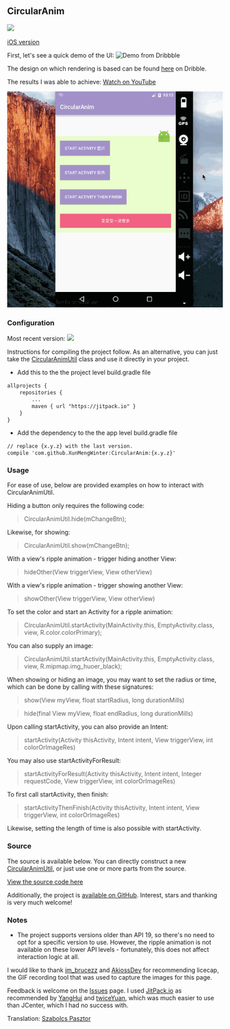 ## CircularAnim
[![](https://jitpack.io/v/XunMengWinter/CircularAnim.svg)](https://jitpack.io/#XunMengWinter/CircularAnim)

[iOS version](https://github.com/entotsu/TKSubmitTransition)

First, let's see a quick demo of the UI:
![Demo from Dribbble](https://d13yacurqjgara.cloudfront.net/users/62319/screenshots/1945593/shot.gif)

The design on which rendering is based can be found [here](https://dribbble.com/shots/1945593-Login-Home-Screen) on Dribble.

The results I was able to achieve:
[Watch on YouTube](https://youtu.be/3u0xFX62mgU)

![CircularAnim](https://raw.githubusercontent.com/XunMengWinter/source/master/gif/CircularAnimDemo.gif)

### Configuration
Most recent version: [![](https://jitpack.io/v/XunMengWinter/CircularAnim.svg)](https://jitpack.io/#XunMengWinter/CircularAnim)


Instructions for compiling the project follow. As an alternative, you can just take the [CircularAnimUtil](https://raw.githubusercontent.com/XunMengWinter/CircularAnim/master/circularanim/src/main/java/top/wefor/circularanim/CircularAnimUtil.java) class and use it directly in your project.


- Add this to the the project level build.gradle file

```
allprojects {
    repositories {
        ...
        maven { url "https://jitpack.io" }
    }
}
```

- Add the dependency to the the app level build.gradle file

```
// replace {x.y.z} with the last version.
compile 'com.github.XunMengWinter:CircularAnim:{x.y.z}'
```

### Usage
For ease of use, below are provided examples on how to interact with CircularAnimUtil.

Hiding a button only requires the following code:
> CircularAnimUtil.hide(mChangeBtn);

Likewise, for showing:
> CircularAnimUtil.show(mChangeBtn);

With a view's ripple animation - trigger hiding another View:
> hideOther(View triggerView, View otherView)

With a view's ripple animation - trigger showing another View:
> showOther(View triggerView, View otherView)

To set the color and start an Activity for a ripple animation:
> CircularAnimUtil.startActivity(MainActivity.this, EmptyActivity.class, view, R.color.colorPrimary);

You can also supply an image:
> CircularAnimUtil.startActivity(MainActivity.this, EmptyActivity.class, view, R.mipmap.img_huoer_black);

When showing or hiding an image, you may want to set the radius or time, which can be done by calling with these signatures:
> show(View myView, float startRadius, long durationMills)

> hide(final View myView, float endRadius, long durationMills) 

Upon calling startActivity, you can also provide an Intent:
> startActivity(Activity thisActivity, Intent intent, View triggerView, int colorOrImageRes)

You may also use startActivityForResult:
> startActivityForResult(Activity thisActivity, Intent intent, Integer requestCode, View triggerView, int colorOrImageRes)

To first call startActivity, then finish:
> startActivityThenFinish(Activity thisActivity, Intent intent, View triggerView, int colorOrImageRes)

Likewise, setting the length of time is also possible with startActivity.


### Source
The source is available below. You can directly construct a new [CircularAnimUtil](https://raw.githubusercontent.com/XunMengWinter/CircularAnim/master/circularanim/src/main/java/top/wefor/circularanim/CircularAnimUtil.java), or just use one or more parts from the source.

[View the source code here](https://raw.githubusercontent.com/XunMengWinter/CircularAnim/master/circularanim/src/main/java/top/wefor/circularanim/CircularAnimUtil.java)

Additionally, the project is [available on GitHub](https://github.com/XunMengWinter/CircularAnim). Interest, stars and thanking is very much welcome!


### Notes
- The project supports versions older than API 19, so there's no need to opt for a specific version to use. However, the ripple animation is not available on these lower API levels - fortunately, this does not affect interaction logic at all.

I would like to thank 
[im_brucezz](http://www.jianshu.com/users/693105fbc9cb/timeline) and [AkiossDev](http://www.jianshu.com/users/aedb3232c9e0/timeline) for recommending licecap, the GIF recording tool that was used to capture the images for this page.

Feedback is welcome on the [Issues](https://github.com/XunMengWinter/CircularAnim/issues) page.
I used [JitPack.io](https://jitpack.io/docs/ANDROID/) as recommended by [YangHui](https://github.com/kyze8439690) and [twiceYuan](https://github.com/twiceyuan), which  was much easier to use than JCenter, which I had no success with.
 

Translation: [Szabolcs Pasztor](https://github.com/spqpad)